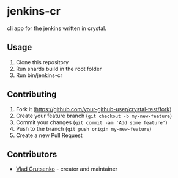 # jenkins-cr

cli app for the jenkins written in crystal.

## Usage

1. Clone this repository
2. Run shards build in the root folder
3. Run bin/jenkins-cr

## Contributing

1. Fork it (<https://github.com/your-github-user/crystal-test/fork>)
2. Create your feature branch (`git checkout -b my-new-feature`)
3. Commit your changes (`git commit -am 'Add some feature'`)
4. Push to the branch (`git push origin my-new-feature`)
5. Create a new Pull Request

## Contributors

- [Vlad Grutsenko](https://github.com/vladzapp) - creator and maintainer
